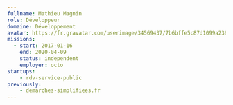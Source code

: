 ```yaml
---
fullname: Mathieu Magnin
role: Développeur
domaine: Développement
avatar: https://fr.gravatar.com/userimage/34569437/7b6bffe5c87d1099a2382d71707c12e5.jpg?size=512
missions:
  - start: 2017-01-16
    end: 2020-04-09
    status: independent
    employer: octo
startups:
    - rdv-service-public
previously:
    - demarches-simplifiees.fr
---
```

